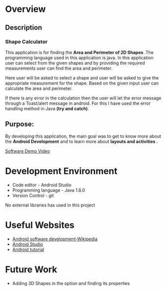 # Overview

## Description

### Shape Calculator
This application is for finding the **Area and Perimeter of 2D Shapes** .The programming language used in this application is java.
In this application user can select from the given shapes and by providing the required measurements user can find the area and perimeter.

Here user will be asked to select a shape and user will be asked to give the appropriate measurement for the shape.
Based on the given input user can calculate the area and perimeter.

If there is any error in the calculation then the user will let the error message through a Toast/alert message in android.
For this I have used the error handling method in Java **(try and catch)**.

## Purpose:

By developing this application, the main goal was to get to know more about the **Android Development** and to learn more about **layouts and activities .**

[Software Demo Video](http://youtube.link.goes.here)

# Development Environment

* Code editor - Android Studio
* Programming language - Java 1.8.0
* Version Control - git

No external libraries has used in this project

# Useful Websites

* [Android software development-Wikipedia](https://en.wikipedia.org/wiki/Android_software_development)
* [Android Studio](https://developer.android.com/studio)
* [Android tutorial](https://developer.android.com/training/basics/firstapp)

# Future Work

* Adding 3D Shapes in the option and finding its properties
